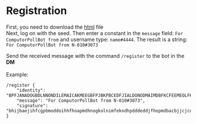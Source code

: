 # Registration

First, you need to download the [html](https://discord.com/channels/768887649540243497/938806734212984853/943073346088734731) file\
Next, log on with the seed. Then enter a constant in the `message` field: `For ComputorPollBot from` and username type: `name#4444`. The result is a string: `For ComputorPollBot from N-010#3073`

Send the received message with the command `/register` to the bot in the **DM**\
\
Example:

```
/register {
    "identity": "BPFJANADOGBDLNNONDILEMAICAKMEEGBFPJBKPBCEDFJIALDONODMAIMDBFKCFEEMEOLFK",
    "message": "For ComputorPollBot from N-010#3073",
    "signature": "bhijbaejihfcgpbmoddoihhfhoapmdhnogkolnimfekndhpdddeddjfhopmdbacbjjcjcddmklmdkfeplkbdaiogdboobiiodmhndphmojnaeedcoaijnfpddebdaadg"
}
```
